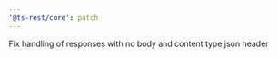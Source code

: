 ```yaml
---
'@ts-rest/core': patch
---
```


Fix handling of responses with no body and content type json header
